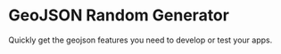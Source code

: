 # GeoJSON Random Generator

Quickly get the geojson features you need to develop or test your apps.

